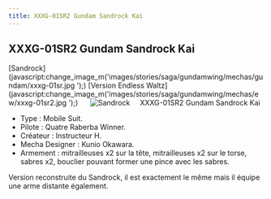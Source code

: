```yaml
---
title: XXXG-01SR2 Gundam Sandrock Kai
---
```


XXXG-01SR2 Gundam Sandrock Kai
------------------------------

[Sandrock](javascript:change_image_m('images/stories/saga/gundamwing/mechas/gundam/xxxg-01sr.jpg
');) [Version Endless Waltz](javascript:change_image_m('images/stories/saga/gundamwing/mechas/ew/xxxg-01sr2.jpg
');)      ![
Sandrock](/images/stories/saga/gundamwing/mechas/gundam/xxxg-01sr.jpg
)    
XXXG-01SR2 Gundam Sandrock Kai  
  
- Type : Mobile Suit.   
- Pilote : Quatre Raberba Winner.   
- Créateur : Instructeur H.   
- Mecha Designer : Kunio Okawara.   
- Armement : mitrailleuses x2 sur la tête, mitrailleuses x2 sur le torse, sabres x2, bouclier pouvant former une pince avec les sabres.


Version reconstruite du Sandrock, il est exactement le même mais il équipe une arme distante également.

